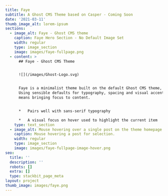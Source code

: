 ```yaml
---
title: Faye
subtitle: A Ghost CMS Theme based on Casper - Coming Soon
date: '2021-03-11'
thumb_image_alt: lorem-ipsum
sections:
  - image_alt: Faye - Ghost CMS theme
    caption: Faye Hero Section - No Default Image Set
    width: regular
    type: image_section
    image: images/faye-fullpage.png
  - content: >
      ## Faye - Ghost CMS Theme


      ![](/images/Ghost-Logo.svg)


      Faye is a minimalist theme built on the default Ghost CMS theme, Casper.
      Using sensible defaults for typography, spacing and visual accent Faye
      means bringing focus to content.


      *   Pairs well with sans-serif typography

      *   A visual focus on hover used to highlight the current item
    type: text_section
  - image_alt: Mouse hovering over a single post on the theme homepage.
    caption: Mouse hovering a post for selection.
    width: regular
    type: image_section
    image: images/faye-fullpage-image-hover.png
seo:
  title: ''
  description: ''
  robots: []
  extra: []
  type: stackbit_page_meta
layout: project
thumb_image: images/faye.png
---
```

